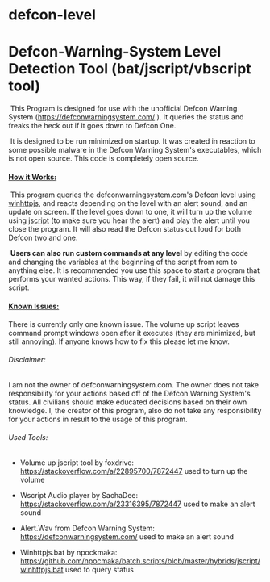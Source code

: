 # defcon-level
# Defcon-Warning-System Level Detection Tool (bat/jscript/vbscript tool)

​    This Program is designed for use with the unofficial Defcon Warning System (https://defconwarningsystem.com/ ). It queries the status and freaks the heck out if it goes down to Defcon One.

​    It is designed to be run minimized on startup. It was created in reaction to some possible malware in the Defcon Warning System's executables, which is not open source. This code is completely open source.



#### <u>**How it Works:**</u>

​    This program queries the defconwarningsystem.com's Defcon level using [winhttpjs](https://github.com/npocmaka/batch.scripts/blob/master/hybrids/jscript/winhttpjs.bat), and reacts depending on the level with an alert sound, and an update on screen. If the level goes down to one, it will turn up the volume using [jscript](https://stackoverflow.com/a/22895700/7872447) (to make sure you hear the alert) and play the alert until you close the program. It will also read the Defcon status out loud for both Defcon two and one.

​	**Users can also run custom commands at any level** by editing the code and changing the variables at the beginning of the script from rem to anything else. It is recommended you use this space to start a program that performs your wanted actions. This way, if they fail, it will not damage this script.



#### <u>Known Issues:</u>

   There is currently only one known issue. The volume up script leaves command prompt windows open after it executes (they are minimized, but still annoying). If anyone knows how to fix this please let me know.





###### Disclaimer:

   I am not the owner of defconwarningsystem.com. The owner does not take responsibility for your actions based off of the Defcon Warning System's status. All civilians should make educated decisions based on their own knowledge. I, the creator of this program, also do not take any responsibility for your actions in result to the usage of this program.

###### Used Tools:

- Volume up jscript tool by foxdrive: https://stackoverflow.com/a/22895700/7872447 used to turn up the volume

- Wscript Audio player by SachaDee: https://stackoverflow.com/a/23316395/7872447  used to make an alert sound

- Alert.Wav from Defcon Warning System: https://defconwarningsystem.com/  used to make an alert sound

- Winhttpjs.bat by npockmaka:  https://github.com/npocmaka/batch.scripts/blob/master/hybrids/jscript/winhttpjs.bat  used to query status